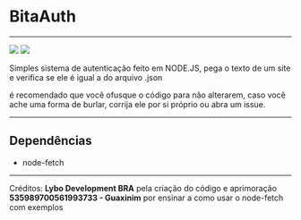 # BitaAuth

------------
![](https://img.shields.io/badge/node--fetch-2.6.0-yellow) ![](https://img.shields.io/badge/BitaAuth-1.0-green)

Simples sistema de autenticação feito em NODE.JS, pega o texto de um site e verifica se ele é igual a do arquivo .json

é recomendado que você ofusque o código para não alterarem, caso você ache uma forma de burlar, corrija ele por si próprio ou abra um issue.


------------
## Dependências
- node-fetch

------------

Créditos:
**Lybo Development BRA** pela criação do código e aprimoração
**535989700561993733 - Guaxinim** por ensinar a como usar o node-fetch com exemplos
